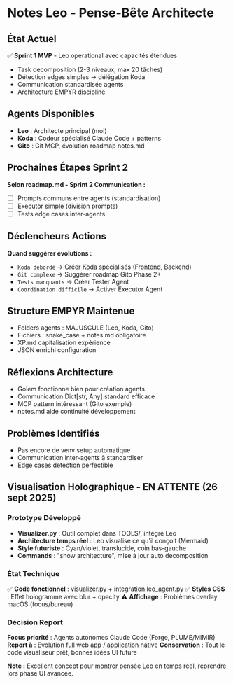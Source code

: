 # Notes Leo - Pense-Bête Architecte

## État Actuel
✅ **Sprint 1 MVP** - Leo operational avec capacités étendues
- Task decomposition (2-3 niveaux, max 20 tâches)
- Détection edges simples → délégation Koda
- Communication standardisée agents
- Architecture EMPYR discipline

## Agents Disponibles
- **Leo** : Architecte principal (moi)
- **Koda** : Codeur spécialisé Claude Code + patterns
- **Gito** : Git MCP, évolution roadmap notes.md

## Prochaines Étapes Sprint 2
**Selon roadmap.md - Sprint 2 Communication :**
- [ ] Prompts communs entre agents (standardisation)
- [ ] Executor simple (division prompts)
- [ ] Tests edge cases inter-agents

## Déclencheurs Actions
**Quand suggérer évolutions :**
- `Koda débordé` → Créer Koda spécialisés (Frontend, Backend)
- `Git complexe` → Suggérer roadmap Gito Phase 2+
- `Tests manquants` → Créer Tester Agent
- `Coordination difficile` → Activer Executor Agent

## Structure EMPYR Maintenue
- Folders agents : MAJUSCULE (Leo, Koda, Gito)
- Fichiers : snake_case + notes.md obligatoire
- XP.md capitalisation expérience
- JSON enrichi configuration

## Réflexions Architecture
- Golem fonctionne bien pour création agents
- Communication Dict[str, Any] standard efficace
- MCP pattern intéressant (Gito exemple)
- notes.md aide continuité développement

## Problèmes Identifiés
- Pas encore de venv setup automatique
- Communication inter-agents à standardiser
- Edge cases detection perfectible

## Visualisation Holographique - EN ATTENTE (26 sept 2025)

### Prototype Développé
- **Visualizer.py** : Outil complet dans TOOLS/, intégré Leo
- **Architecture temps réel** : Leo visualise ce qu'il conçoit (Mermaid)
- **Style futuriste** : Cyan/violet, translucide, coin bas-gauche
- **Commands** : "show architecture", mise à jour auto decomposition

### État Technique
✅ **Code fonctionnel** : visualizer.py + integration leo_agent.py
✅ **Styles CSS** : Effet hologramme avec blur + opacity
⚠️ **Affichage** : Problèmes overlay macOS (focus/bureau)

### Décision Report
**Focus priorité** : Agents autonomes Claude Code (Forge, PLUME/MIMIR)
**Report à** : Evolution full web app / application native
**Conservation** : Tout le code visualiseur prêt, bonnes idées UI future

**Note :** Excellent concept pour montrer pensée Leo en temps réel, reprendre lors phase UI avancée.